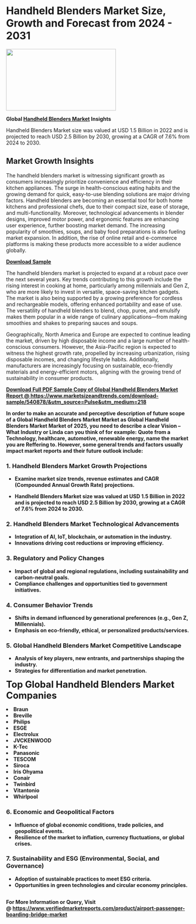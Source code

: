 <H1>Handheld Blenders Market Size, Growth and Forecast from 2024 - 2031</H1><img class="aligncenter size-medium wp-image-584254" src="https://thirdeyenews.in/wp-content/uploads/2024/09/Global-Market-Research-300x168.jpeg" alt="" width="300" height="168" /><p><strong>Global&nbsp;<a href="https://www.marketsizeandtrends.com/download-sample/540878/&amp;utm_source=Pulse&amp;utm_medium=218">Handheld Blenders Market</a> Insights</strong></p><p>Handheld Blenders Market size was valued at USD 1.5 Billion in 2022 and is projected to reach USD 2.5 Billion by 2030, growing at a CAGR of 7.6% from 2024 to 2030.</p><p><h2>Market Growth Insights</h2> <p>The handheld blenders market is witnessing significant growth as consumers increasingly prioritize convenience and efficiency in their kitchen appliances. The surge in health-conscious eating habits and the growing demand for quick, easy-to-use blending solutions are major driving factors. Handheld blenders are becoming an essential tool for both home kitchens and professional chefs, due to their compact size, ease of storage, and multi-functionality. Moreover, technological advancements in blender designs, improved motor power, and ergonomic features are enhancing user experience, further boosting market demand. The increasing popularity of smoothies, soups, and baby food preparations is also fueling market expansion. In addition, the rise of online retail and e-commerce platforms is making these products more accessible to a wider audience globally.</p> <p><strong><a href="download-sample-link">Download Sample</a></strong></p> <p>The handheld blenders market is projected to expand at a robust pace over the next several years. Key trends contributing to this growth include the rising interest in cooking at home, particularly among millennials and Gen Z, who are more likely to invest in versatile, space-saving kitchen gadgets. The market is also being supported by a growing preference for cordless and rechargeable models, offering enhanced portability and ease of use. The versatility of handheld blenders to blend, chop, puree, and emulsify makes them popular in a wide range of culinary applications—from making smoothies and shakes to preparing sauces and soups.</p> <p>Geographically, North America and Europe are expected to continue leading the market, driven by high disposable income and a large number of health-conscious consumers. However, the Asia-Pacific region is expected to witness the highest growth rate, propelled by increasing urbanization, rising disposable incomes, and changing lifestyle habits. Additionally, manufacturers are increasingly focusing on sustainable, eco-friendly materials and energy-efficient motors, aligning with the growing trend of sustainability in consumer products.</p> <p><strong><a href="get-more-info-link"></p><p><span class=""><strong>Download Full PDF Sample Copy of Global Handheld Blenders Market Report</strong> @ <a href="https://www.marketsizeandtrends.com/download-sample/540878/&amp;utm_source=Pulse&amp;utm_medium=218" target="_blank">https://www.marketsizeandtrends.com/download-sample/540878/&amp;utm_source=Pulse&amp;utm_medium=218</a></span></p><p>In order to make an accurate and perceptive description of future scope of a Global&nbsp;Handheld Blenders Market Market as Global&nbsp;Handheld Blenders Market Market of 2025, you need to describe a clear Vision &ndash; What Industry or Linda can you think of for example: Quote from a Technology, healthcare, automotive, renewable energy, name the market you are Reffering to. However, some general trends and factors usually impact market reports and their future outlook include:</p><h3>1.&nbsp;<strong>Handheld Blenders Market Growth Projections</strong></h3><ul><li>Examine market size trends, revenue estimates and CAGR (Compounded Annual Growth Rate) projections.</li><li><p>Handheld Blenders Market size was valued at USD 1.5 Billion in 2022 and is projected to reach USD 2.5 Billion by 2030, growing at a CAGR of 7.6% from 2024 to 2030.</p></li></ul><h3>2.&nbsp;<strong>Handheld Blenders Market Technological Advancements</strong></h3><ul><li>Integration of AI, IoT, blockchain, or automation in the industry.</li><li>Innovations driving cost reductions or improving efficiency.</li></ul><h3>3.&nbsp;<strong>Regulatory and Policy Changes</strong></h3><ul><li>Impact of global and regional regulations, including sustainability and carbon-neutral goals.</li><li>Compliance challenges and opportunities tied to government initiatives.</li></ul><h3>4.&nbsp;<strong>Consumer Behavior Trends</strong></h3><ul><li>Shifts in demand influenced by generational preferences (e.g., Gen Z, Millennials).</li><li>Emphasis on eco-friendly, ethical, or personalized products/services.</li></ul><h3>5.&nbsp;<strong>Global Handheld Blenders Market Competitive Landscape</strong></h3><ul><li>Analysis of key players, new entrants, and partnerships shaping the industry.</li><li>Strategies for differentiation and market penetration.</li></ul><p data-pm-slice="1 1 []"><span style="color: inherit; font-family: inherit; font-size: 25px;">Top Global Handheld Blenders Market Companies</span></p><div class="" data-test-id=""><p><li>Braun</li><li> Breville</li><li> Philips</li><li> ESGE</li><li> Electrolux</li><li> JVCKENWOOD</li><li> K-Tec</li><li> Panasonic</li><li> TESCOM</li><li> Siroca</li><li> Iris Ohyama</li><li> Conair</li><li> Twinbird</li><li> Vitantonio</li><li> Whirlpool</li></p></div><h3>6.&nbsp;<strong>Economic and Geopolitical Factors</strong></h3><ul><li>Influence of global economic conditions, trade policies, and geopolitical events.</li><li>Resilience of the market to inflation, currency fluctuations, or global crises.</li></ul><h3>7.&nbsp;<strong>Sustainability and ESG (Environmental, Social, and Governance)</strong></h3><ul><li>Adoption of sustainable practices to meet ESG criteria.</li><li>Opportunities in green technologies and circular economy principles.</li></ul><h2><strong style="font-size: 14px;">For More Information or Query, Visit @&nbsp;</strong><a style="background-color: #ffffff; font-size: 14px;" href="https://www.marketsizeandtrends.com/report/handheld-blenders-market/" target="_blank">https://www.verifiedmarketreports.com/product/airport-passenger-boarding-bridge-market</a></h2>
